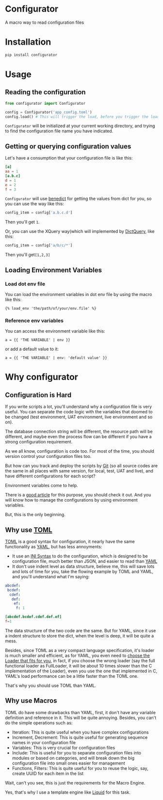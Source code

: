 # Configurator 

A macro way to read configuration files

# Installation

```Bash
pip install configurator
```

# Usage

## Reading the configuration

```Python
from configurator import Configurator

config = Configurator('app_config.toml')
config.load() # This will trigger the load, before you trigger the load, the configurator will not start the loading automaticly
```

`Configurator` will be initialized at your current working directory, and trying to find the configuration file name you have indicated.

## Getting or querying configuration values

Let's have a consumption that your configuration file is like this:

```TOML
[a]
aa = 1
[a.b.c]
d = 1
e = 2
f = 3
```

`Configurator` will use [benedict](https://github.com/fabiocaccamo/python-benedict) for getting the values from dict for you, so you can use the way like this:

```Python
config_item = config['a.b.c.d']
```

Then you'll get `1`.

Or, you can use the XQuery way(which will implemented by [DictQuery](https://github.com/cyberlis/dictquery), like this:

```Python
config_item = config['a/b/c/*']
```

Then you'll get`[1,2,3]`

## Loading Environment Variables

### Load dot env file

You can load the environment variables in dot env file by using the macro like this:
```Liquid
{% load_env 'the/path/of/your/env.file' %}
```

### Reference env variables

You can access the environment variable like this:

```Liquid
a = {{ 'THE VARIABLE' | env }}
```

or add a default value to it:

```Liquid
a = {{ 'THE VARIABLE' | env: 'default value' }}
```

# Why configurator

## Configuration is Hard

If you write scripts a lot, you'll understand why a configuration file is very useful. You can separate the code logic with the variables that doomed to be changed (test environment, UAT environment, live environment and so on).

The database connection string will be different, the resource path will be different, and maybe even the process flow can be different if you have a strong configuration requirement.

As we all know, configuration is code too. For most of the time, you should version control your configuration files too.

But how can you track and deploy the scripts by [Git](https://git-scm.com/) (so all source codes are the same in all places with same version, for local, test, UAT and live), and have different configurations for each script?

Environment variables come to help.

There is a [good article](https://www.doppler.com/blog/environment-variables-in-python) for this purpose, you should check it out. And you will know how to manage the configurations by using environment variables.

But, this is the only beginning.

## Why use [TOML](https://toml.io/en/v1.0.0)

[TOML](https://toml.io/en/v1.0.0) is a good syntax for configuration, it nearly have the same functionality as [YAML](https://yaml.org/), but has less annoyments:

* It use an [INI Syntax](https://www-archive.mozilla.org/projects/cck/docs/wizardmachine/syntax) to do the configuration, which is designed to be configuration file, much better than JSON, and easier to read than [YAML](https://yaml.org/)
* It don't use indent level as data structure, believe me, this will save lots and lots of time for you, take the flowing example by TOML and YAML, and you'll understand what I'm saying:

```YAML
abcdef:
 bcdef:
  cdef:
   def:
    ef:
     f: 1
```

```TOML
[abcdef.bcdef.cdef.def.ef]
f=1

```

The data structure of the two code are the same. But for YAML, since it use a indent structure to store the dict, when the level is deep, it will be quite a mess.

Besides, since TOML as a very compact language specification, it's loader is much smaller and efficient, as for YAML, you even need to [choose the Loader that fits for you](https://pyyaml.org/wiki/PyYAMLDocumentation), in fact, if you choose the wrong loader (say the full functional loader as FullLoader, it will be about 10 times slower than the C implementation of the Loader), even you use the one that implemented in C, YAML's load performance can be a little faster than the TOML one.

That's why you should use TOML than YAML.

## Why use Macros

TOML do have some drawbacks than YAML, first, it don't have any variable definition and reference in it. This will be quite annoying. Besides, you can't do the simple operations such as:

* Iteration: This is quite useful when you have complex configurations
* Increment, Decrement: This is quite useful for generating sequence names in your configuration file
* Variables: This is very crucial for configuration files
* Include: This is useful for you to separate configuration files into modules or based on categories, and will break down the big configuration file into small ones easier for management
* Functions, Filters: This is quite useful for you to reuse the logic, say, create UUID for each item in the list

Wait, can't you see, this is just the requirements for the Macro Engine.

Yes, that's why I use a template engine like [Liquid](https://shopify.github.io/liquid/) for this task.
